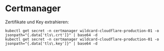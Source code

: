 # Certmanager

Zertifikate und Key extrahieren:

```shell
kubectl get secret -n certmanager wildcard-cloudflare-production-01 -o jsonpath="{.data['tls\.crt']}" | base64 -d
kubectl get secret -n certmanager wildcard-cloudflare-production-01 -o jsonpath="{.data['tls\.key']}" | base64 -d
```
